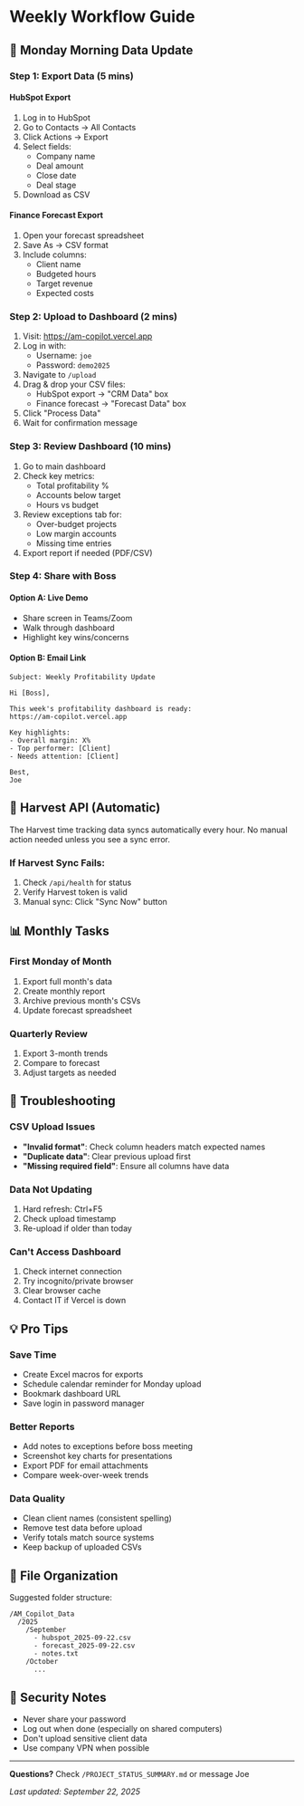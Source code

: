 # Weekly Workflow Guide

## 📅 Monday Morning Data Update

### Step 1: Export Data (5 mins)

#### HubSpot Export
1. Log in to HubSpot
2. Go to Contacts → All Contacts
3. Click Actions → Export
4. Select fields:
   - Company name
   - Deal amount
   - Close date
   - Deal stage
5. Download as CSV

#### Finance Forecast Export
1. Open your forecast spreadsheet
2. Save As → CSV format
3. Include columns:
   - Client name
   - Budgeted hours
   - Target revenue
   - Expected costs

### Step 2: Upload to Dashboard (2 mins)

1. Visit: https://am-copilot.vercel.app
2. Log in with:
   - Username: `joe`
   - Password: `demo2025`
3. Navigate to `/upload`
4. Drag & drop your CSV files:
   - HubSpot export → "CRM Data" box
   - Finance forecast → "Forecast Data" box
5. Click "Process Data"
6. Wait for confirmation message

### Step 3: Review Dashboard (10 mins)

1. Go to main dashboard
2. Check key metrics:
   - Total profitability %
   - Accounts below target
   - Hours vs budget
3. Review exceptions tab for:
   - Over-budget projects
   - Low margin accounts
   - Missing time entries
4. Export report if needed (PDF/CSV)

### Step 4: Share with Boss

#### Option A: Live Demo
- Share screen in Teams/Zoom
- Walk through dashboard
- Highlight key wins/concerns

#### Option B: Email Link
```
Subject: Weekly Profitability Update

Hi [Boss],

This week's profitability dashboard is ready:
https://am-copilot.vercel.app

Key highlights:
- Overall margin: X%
- Top performer: [Client]
- Needs attention: [Client]

Best,
Joe
```

## 🔄 Harvest API (Automatic)

The Harvest time tracking data syncs automatically every hour. No manual action needed unless you see a sync error.

### If Harvest Sync Fails:
1. Check `/api/health` for status
2. Verify Harvest token is valid
3. Manual sync: Click "Sync Now" button

## 📊 Monthly Tasks

### First Monday of Month
1. Export full month's data
2. Create monthly report
3. Archive previous month's CSVs
4. Update forecast spreadsheet

### Quarterly Review
1. Export 3-month trends
2. Compare to forecast
3. Adjust targets as needed

## 🚨 Troubleshooting

### CSV Upload Issues
- **"Invalid format"**: Check column headers match expected names
- **"Duplicate data"**: Clear previous upload first
- **"Missing required field"**: Ensure all columns have data

### Data Not Updating
1. Hard refresh: Ctrl+F5
2. Check upload timestamp
3. Re-upload if older than today

### Can't Access Dashboard
1. Check internet connection
2. Try incognito/private browser
3. Clear browser cache
4. Contact IT if Vercel is down

## 💡 Pro Tips

### Save Time
- Create Excel macros for exports
- Schedule calendar reminder for Monday upload
- Bookmark dashboard URL
- Save login in password manager

### Better Reports
- Add notes to exceptions before boss meeting
- Screenshot key charts for presentations
- Export PDF for email attachments
- Compare week-over-week trends

### Data Quality
- Clean client names (consistent spelling)
- Remove test data before upload
- Verify totals match source systems
- Keep backup of uploaded CSVs

## 📁 File Organization

Suggested folder structure:
```
/AM_Copilot_Data
  /2025
    /September
      - hubspot_2025-09-22.csv
      - forecast_2025-09-22.csv
      - notes.txt
    /October
      ...
```

## 🔐 Security Notes

- Never share your password
- Log out when done (especially on shared computers)
- Don't upload sensitive client data
- Use company VPN when possible

---

**Questions?** Check `/PROJECT_STATUS_SUMMARY.md` or message Joe

*Last updated: September 22, 2025*